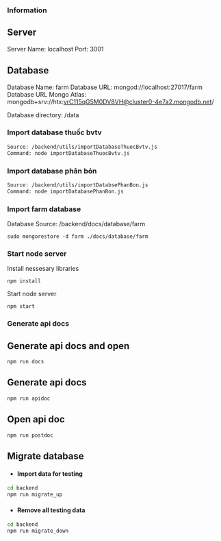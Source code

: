 ### Information

## Server

Server Name: localhost
Port: 3001

## Database

Database Name: farm
Database URL: mongod://localhost:27017/farm
Database URL Mongo Atlas: mongodb+srv://htx:vrC115qG5M0DV8VH@cluster0-4e7a2.mongodb.net/

Database directory: /data

### Import database thuốc bvtv

```bash
Source: /backend/utils/importDatabaseThuocBvtv.js
Command: node importDatabaseThuocBvtv.js
```

### Import database phân bón

```bash
Source: /backend/utils/importDatabsePhanBon.js
Command: node importDatabasePhanBon.js
```

### Import farm database

Database Source: /backend/docs/database/farm

```
sudo mongorestore -d farm ./docs/database/farm

```

### Start node server

Install nessesary libraries

```
npm install
```

Start node server

```
npm start
```
### Generate api docs
## Generate api docs and open
```
npm run docs
```
## Generate api docs
```
npm run apidoc
```
## Open api doc
```
npm run postdoc
```

## Migrate database

* #### Import data for testing

```bash
cd backend
npm run migrate_up
```

* #### Remove all testing data
```bash
cd backend
npm run migrate_down
```
